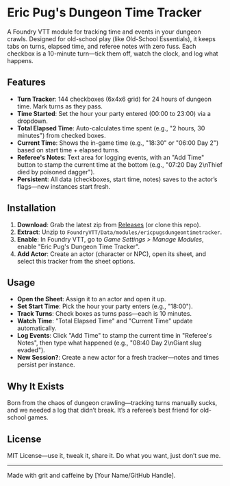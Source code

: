 # Eric Pug's Dungeon Time Tracker

A Foundry VTT module for tracking time and events in your dungeon crawls. Designed for old-school play (like Old-School Essentials), it keeps tabs on turns, elapsed time, and referee notes with zero fuss. Each checkbox is a 10-minute turn—tick them off, watch the clock, and log what happens.

## Features
- **Turn Tracker**: 144 checkboxes (6x4x6 grid) for 24 hours of dungeon time. Mark turns as they pass.
- **Time Started**: Set the hour your party entered (00:00 to 23:00) via a dropdown.
- **Total Elapsed Time**: Auto-calculates time spent (e.g., "2 hours, 30 minutes") from checked boxes.
- **Current Time**: Shows the in-game time (e.g., "18:30" or "06:00 Day 2") based on start time + elapsed turns.
- **Referee's Notes**: Text area for logging events, with an "Add Time" button to stamp the current time at the bottom (e.g., "07:20 Day 2\nThief died by poisoned dagger").
- **Persistent**: All data (checkboxes, start time, notes) saves to the actor’s flags—new instances start fresh.

## Installation
1. **Download**: Grab the latest zip from [Releases](https://github.com/EricPug/ericpugsdungeontimetracker/releases) (or clone this repo).
2. **Extract**: Unzip to `FoundryVTT/Data/modules/ericpugsdungeontimetracker`.
3. **Enable**: In Foundry VTT, go to *Game Settings > Manage Modules*, enable "Eric Pug's Dungeon Time Tracker".
4. **Add Actor**: Create an actor (character or NPC), open its sheet, and select this tracker from the sheet options.

## Usage
- **Open the Sheet**: Assign it to an actor and open it up.
- **Set Start Time**: Pick the hour your party enters (e.g., "18:00").
- **Track Turns**: Check boxes as turns pass—each is 10 minutes.
- **Watch Time**: "Total Elapsed Time" and "Current Time" update automatically.
- **Log Events**: Click "Add Time" to stamp the current time in "Referee's Notes", then type what happened (e.g., "08:40 Day 2\nGiant slug evaded").
- **New Session?**: Create a new actor for a fresh tracker—notes and times persist per instance.

## Why It Exists
Born from the chaos of dungeon crawling—tracking turns manually sucks, and we needed a log that didn’t break. It’s a referee’s best friend for old-school games.

## License
MIT License—use it, tweak it, share it. Do what you want, just don’t sue me.

---
Made with grit and caffeine by [Your Name/GitHub Handle].
